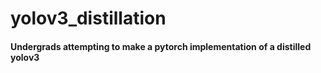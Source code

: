 # yolov3_distillation

#### Undergrads attempting to make a pytorch implementation of a distilled yolov3
